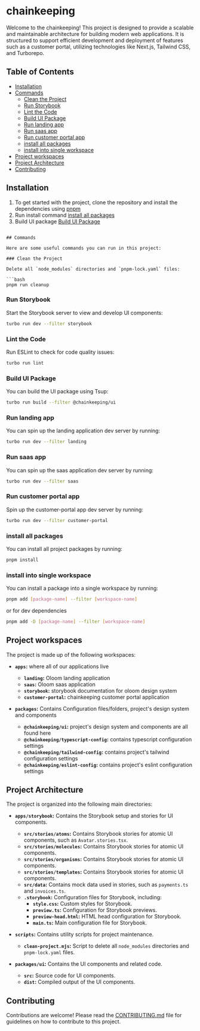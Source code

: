 # chainkeeping

Welcome to the chainkeeping! This project is designed to provide a scalable and maintainable architecture for building modern web applications. It is structured to support efficient development and deployment of features such as a customer portal, utilizing technologies like Next.js, Tailwind CSS, and Turborepo.

## Table of Contents

- [Installation](#installation)
- [Commands](#commands)
  - [Clean the Project](#clean-the-project)
  - [Run Storybook](#run-storybook)
  - [Lint the Code](#lint-the-code)
  - [Build UI Package](#build-ui-package)
  - [Run landing app](#run-landing-app)
  - [Run saas app](#run-saas-app)
  - [Run customer portal app](#run-customer-portal-app)
  - [install all packages](#install-all-packages)
  - [install into single workspace](#install-all-packages)
- [Project workspaces](#project-workspaces)
- [Project Architecture](#project-architecture)
- [Contributing](#contributing)

## Installation

 1. To get started with the project, clone the repository and install the dependencies using [pnpm](https://pnpm.io/)
 2. Run install command [install all packages](#install-all-packages)
 3. Build UI package [Build UI Package](#build-ui-package)

```

## Commands

Here are some useful commands you can run in this project:

### Clean the Project

Delete all `node_modules` directories and `pnpm-lock.yaml` files:

```bash
pnpm run cleanup
```

### Run Storybook

Start the Storybook server to view and develop UI components:

```bash
turbo run dev --filter storybook
```

### Lint the Code

Run ESLint to check for code quality issues:

```bash
turbo run lint
```

### Build UI Package

You can build the UI package using Tsup:

```bash
turbo run build --filter @chainkeeping/ui
```

### Run landing app

You can spin up the landing application dev server by running:

```bash
turbo run dev --filter landing
```

### Run saas app

You can spin up the saas application dev server by running:

```bash
turbo run dev --filter saas
```

### Run customer portal app

Spin up the customer-portal app dev server by running:

```bash
turbo run dev --filter customer-portal
```

### install all packages

You can install all project packages by running:

```bash
pnpm install
```

### install into single workspace

You can install a package into a single workspace by running:

```bash
pnpm add [package-name] --filter [workspace-name]
```

or for dev dependencies

```bash
pnpm add -D [package-name] --filter [workspace-name]
```

## Project workspaces

The project is made up of the following workspaces:

- **`apps`:** where all of our applications live
  - **`landing`:** Oloom landing application
  - **`saas`:** Oloom saas application
  - **`storybook`:** storybook documentation for oloom design system
  - **`customer-portal`:** chainkeeping customer portal application

- **`packages`:** Contains Configuration files/folders, project's design system and components
  - **`@chainkeeping/ui`:** project's design system and components are all found here
  - **`@chainkeeping/typescript-config`:** contains typescript configuration settings
  - **`@chainkeeping/tailwind-config`:** contains project's tailwind configuration settings
  - **`@chainkeeping/eslint-config`:** contains project's eslint configuration settings


## Project Architecture

The project is organized into the following main directories:

- **`apps/storybook`:** Contains the Storybook setup and stories for UI components.
  - **`src/stories/atoms`:** Contains Storybook stories for atomic UI components, such as `Avatar.stories.tsx`.
  - **`src/stories/molecules`:** Contains Storybook stories for atomic UI components.
  - **`src/stories/organisms`:** Contains Storybook stories for atomic UI components.
  - **`src/stories/templates`:** Contains Storybook stories for atomic UI components.
  - **`src/data`:** Contains mock data used in stories, such as `payments.ts` and `invoices.ts`.
  - **`.storybook`:** Configuration files for Storybook, including:
    - **`style.css`:** Custom styles for Storybook.
    - **`preview.ts`:** Configuration for Storybook previews.
    - **`preview-head.html`:** HTML head configuration for Storybook.
    - **`main.ts`:** Main configuration file for Storybook.

- **`scripts`:** Contains utility scripts for project maintenance.
  - **`clean-project.mjs`:** Script to delete all `node_modules` directories and `pnpm-lock.yaml` files.

- **`packages/ui`:** Contains the UI components and related code.
  - **`src`:** Source code for UI components.
  - **`dist`:** Compiled output of the UI components.

## Contributing

Contributions are welcome! Please read the [CONTRIBUTING.md](CONTRIBUTING.md) file for guidelines on how to contribute to this project.